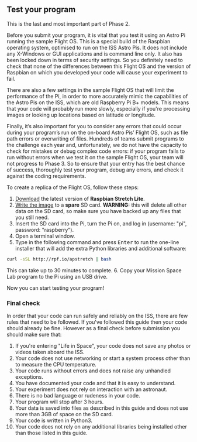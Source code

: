 ## Test your program

This is the last and most important part of Phase 2.

Before you submit your program, it is vital that you test it using an Astro Pi running the sample Flight OS. This is a special build of the Raspbian operating system, optimised to run on the ISS Astro Pis. It does not include any X-Windows or GUI applications and is command line only. It also has been locked down in terms of security settings. So you definitely need to check that none of the differences between this Flight OS and the version of Raspbian on which you developed your code will cause your experiment to fail.

There are also a few settings in the sample Flight OS that will limit the performance of the Pi, in order to more accurately mimic the capabilities of the Astro Pis on the ISS, which are old Raspberry Pi B+ models. This means that your code will probably run more slowly, especially if you're processing images or looking up locations based on latitude or longitude.

Finally, it’s also important for you to consider any errors that could occur during your program’s run on the on-board Astro Pis’ Flight OS, such as file path errors or overwriting of files. Hundreds of teams submit programs to the challenge each year and, unfortunately, we do not have the capacity to check for mistakes or debug complex code errors: if your program fails to run without errors when we test it on the sample Flight OS, your team will not progress to Phase 3. So to ensure that your entry has the best chance of success, thoroughly test your program, debug any errors, and check it against the coding requirements.

To create a replica of the Flight OS, follow these steps:

1. [Download](https://www.raspberrypi.org/downloads/raspbian/) the latest version of **Raspbian Stretch Lite**.
2. [Write the image](https://www.raspberrypi.org/documentation/installation/installing-images/) to a **spare** SD card. **WARNING:** this will delete all other data on the SD card, so make sure you have backed up any files that you still need.
3. Insert the SD card into the Pi, turn the Pi on, and log in (username: "pi", password: "raspberry").
4. Open a terminal window.
5. Type in the following command and press <kbd>Enter</kbd> to run the one-line installer that will add the extra Python libraries and additional software:
```bash
curl -sSL http://rpf.io/apstretch | bash
```
This can take up to 30 minutes to complete.
6. Copy your Mission Space Lab program to the Pi using an USB drive.

Now you can start testing your program!

### Final check

In order that your code can run safely and reliably on the ISS, there are few rules that need to be followed. If you've followed this guide then your code should already be fine. However as a final check before submission you should make sure that:

1. If you're entering "Life in Space", your code does not save any photos or videos taken aboard the ISS.
2. Your code does not use networking or start a system process other than to measure the CPU temperature.
3. Your code runs without errors and does not raise any unhandled exceptions.
4. You have documented your code and that it is easy to understand.
5. Your experiment does not rely on interaction with an astronaut.
6. There is no bad language or rudeness in your code.
7. Your program will stop after 3 hours.
8. Your data is saved into files as described in this guide and does not use more than 3GB of space on the SD card.
9. Your code is written in Python3.
10. Your code does not rely on any additional libraries being installed other than those listed in this guide.
